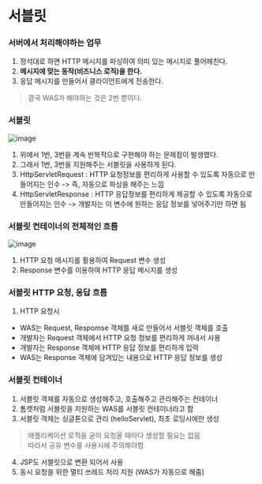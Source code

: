 # 서블릿 
### 서버에서 처리해야하는 업무 
1. 정석대로 하면 HTTP 메시지를 파싱하여 의미 있는 메시지로 풀어헤친다.
2. **메시지에 맞는 동작(비즈니스 로직)을 한다.**
3. 응답 메시지를 만들어서 클라이언트에게 전송한다. 
> 결국 WAS가 해야하는 것은 2번 뿐이다. 

### 서블릿 

![image](https://user-images.githubusercontent.com/44944031/113150166-becb8980-926e-11eb-9821-117e6fe86a0e.png)
1. 위에서 1번, 3번을 계속 반복적으로 구현해야 하는 문제점이 발생했다.
2. 그래서 1번, 3번을 지원해주는 서블릿을 사용하게 된다.  
3. HttpServletRequest : HTTP 요청정보를 편리하게 사용할 수 있도록 자동으로 만들어지는 인수 -> 즉, 자동으로 파싱을 해주는 느낌
4. HttpServletResponse : HTTP 응답정보를 편리하게 제공할 수 있도록 자동으로 만들어지는 인수  -> 개발자는 이 변수에 원하는 응답 정보를 넣어주기만 하면 됨

### 서블릿 컨테이너의 전체적인 흐름 

![image](https://user-images.githubusercontent.com/44944031/113150177-c12de380-926e-11eb-9ecd-6551c9580dc6.png)
1. HTTP 요청 메시지를 활용하여 Request 변수 생성
2. Response 변수를 이용하여 HTTP 응답 메시지를 생성


### 서블릿 HTTP 요청, 응답 흐름 
1. HTTP 요청시
* WAS는 Request, Respomse 객체를 새로 만들어서 서블릿 객체를 호출
* 개발자는 Request 객체에서 HTTP 요청 정보를 편리하게 꺼내서 사용 
* 개발자는 Response 객체에 HTTP 응답 정보를 편리하게 입력  
* WAS는 Response 객체에 담겨있는 내용으로 HTTP 응답 정보를 생성 

### 서블릿 컨테이너 
1. 서블릿 객체를 자동으로 생성해주고, 호출해주고 관리해주는 컨테이너 
2. 톰캣처럼 서블릿을 지원하는 WAS를 서블릿 컨테이너라고 함 
3. 서블릿 객체는 싱글톤으로 관리 (helloServlet), 최초 로딩시에만 생성
> 애플리케이션 로직을 굳이 요청올 때마다 생성할 필요는 없음  
> 따라서 공유 변수를 사용시에 주의해야함 
4. JSP도 서블릿으로 변환 되어서 사용 
5. 동시 요청을 위한 멀티 쓰레드 처리 지원 (WAS가 자동으로 해줌) 
